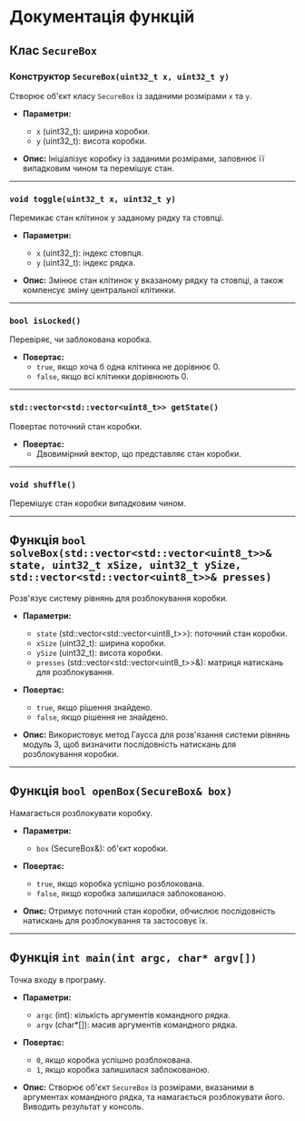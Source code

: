 # Документація функцій

## Клас `SecureBox`

### Конструктор `SecureBox(uint32_t x, uint32_t y)`

Створює об'єкт класу `SecureBox` із заданими розмірами `x` та `y`.

- **Параметри:**
  - `x` (uint32_t): ширина коробки.
  - `y` (uint32_t): висота коробки.

- **Опис:**
  Ініціалізує коробку із заданими розмірами, заповнює її випадковим чином та перемішує стан.

---

### `void toggle(uint32_t x, uint32_t y)`

Перемикає стан клітинок у заданому рядку та стовпці.

- **Параметри:**
  - `x` (uint32_t): індекс стовпця.
  - `y` (uint32_t): індекс рядка.

- **Опис:**
  Змінює стан клітинок у вказаному рядку та стовпці, а також компенсує зміну центральної клітинки.

---

### `bool isLocked()`

Перевіряє, чи заблокована коробка.

- **Повертає:**
  - `true`, якщо хоча б одна клітинка не дорівнює 0.
  - `false`, якщо всі клітинки дорівнюють 0.

---

### `std::vector<std::vector<uint8_t>> getState()`

Повертає поточний стан коробки.

- **Повертає:**
  - Двовимірний вектор, що представляє стан коробки.

---

### `void shuffle()`

Перемішує стан коробки випадковим чином.

---

## Функція `bool solveBox(std::vector<std::vector<uint8_t>>& state, uint32_t xSize, uint32_t ySize, std::vector<std::vector<uint8_t>>& presses)`

Розв'язує систему рівнянь для розблокування коробки.

- **Параметри:**
  - `state` (std::vector<std::vector<uint8_t>>): поточний стан коробки.
  - `xSize` (uint32_t): ширина коробки.
  - `ySize` (uint32_t): висота коробки.
  - `presses` (std::vector<std::vector<uint8_t>>&): матриця натискань для розблокування.

- **Повертає:**
  - `true`, якщо рішення знайдено.
  - `false`, якщо рішення не знайдено.

- **Опис:**
  Використовує метод Гаусса для розв'язання системи рівнянь модуль 3, щоб визначити послідовність натискань для розблокування коробки.

---

## Функція `bool openBox(SecureBox& box)`

Намагається розблокувати коробку.

- **Параметри:**
  - `box` (SecureBox&): об'єкт коробки.

- **Повертає:**
  - `true`, якщо коробка успішно розблокована.
  - `false`, якщо коробка залишилася заблокованою.

- **Опис:**
  Отримує поточний стан коробки, обчислює послідовність натискань для розблокування та застосовує їх.

---

## Функція `int main(int argc, char* argv[])`

Точка входу в програму.

- **Параметри:**
  - `argc` (int): кількість аргументів командного рядка.
  - `argv` (char*[]): масив аргументів командного рядка.

- **Повертає:**
  - `0`, якщо коробка успішно розблокована.
  - `1`, якщо коробка залишилася заблокованою.

- **Опис:**
  Створює об'єкт `SecureBox` із розмірами, вказаними в аргументах командного рядка, та намагається розблокувати його. Виводить результат у консоль.
